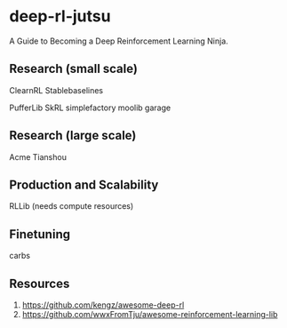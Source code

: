 # deep-rl-jutsu
A Guide to Becoming a Deep Reinforcement Learning Ninja.

## Research (small scale)
ClearnRL
Stablebaselines

PufferLib
SkRL
simplefactory
moolib
garage

## Research (large scale)
Acme
Tianshou

## Production and Scalability
RLLib (needs compute resources)


## Finetuning
carbs

## Resources
1. https://github.com/kengz/awesome-deep-rl
2. https://github.com/wwxFromTju/awesome-reinforcement-learning-lib
